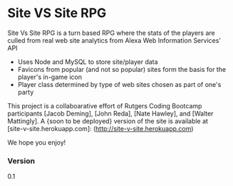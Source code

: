 # Site VS Site RPG

Site Vs Site RPG is a turn based RPG where the stats of the players are culled from real web site analytics from Alexa Web Information Services' API
  - Uses Node and MySQL to store site/player data
  - Favicons from popular (and not so popular) sites form the basis for the player's in-game icon
  - Player class determined by type of web sites chosen as part of one's party

This project is a collaboarative effort of Rutgers Coding Bootcamp participants [Jacob Deming], [John Reda], [Nate Hawley], and [Walter Mattingly].  A {soon to be deployed} version of the site is available at  
 [site-v-site.herokuapp.com]: (http://site-v-site.herokuapp.com)
 
 We hope you enjoy!

### Version
0.1

